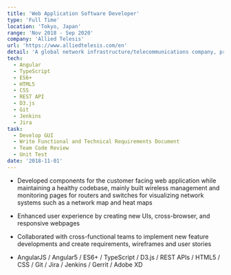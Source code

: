 ```yaml
---
title: 'Web Application Software Developer'
type: 'Full Time'
location: 'Tokyo, Japan'
range: 'Nov 2018 - Sep 2020'
company: 'Allied Telesis'
url: 'https://www.alliedtelesis.com/en'
detail: 'A global network infrastructure/telecommunications company, providing secure Ethernet & IP access solutions'
tech:
  - Angular
  - TypeScript
  - ES6+ 
  - HTML5
  - CSS
  - REST API
  - D3.js
  - Git
  - Jenkins
  - Jira
task:
  - Develop GUI
  - Write Functional and Technical Requirements Document
  - Team Code Review
  - Unit Test
date: '2018-11-01'
---
```


- Developed components for the customer facing web application while maintaining a healthy codebase, mainly built wireless management and monitoring pages for routers and switches for visualizing network systems such as a network map and heat maps

- Enhanced user experience by creating new UIs, cross-browser, and responsive webpages

- Collaborated with cross-functional teams to implement new feature developments and create requirements, wireframes and user stories

- AngularJS / Angular5 / ES6+ / TypeScript / D3.js / REST APIs / HTML5 / CSS / Git / Jira / Jenkins / Gerrit / Adobe XD